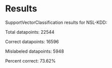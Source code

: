 # Results
SupportVectorClassification results for NSL-KDD:

Total datapoints: 22544

Correct datapoints: 16596

Mislabeled datapoints: 5948

Percent correct: 73.62%